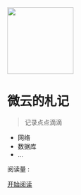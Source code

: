 <img width="150px" src="_media/LogoMakr_1J56bI.png">

# 微云的札记

> 记录点点滴滴

- 网络
- 数据库
- ...

<span id="busuanzi_container_site_pv">阅读量 : <span id="busuanzi_value_site_pv">

[开始阅读](README.md)
